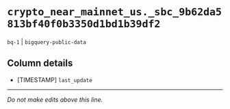 # `crypto_near_mainnet_us._sbc_9b62da5813bf40f0b3350d1bd1b39df2`
`bq-1` | `bigquery-public-data`

## Column details
* [TIMESTAMP] `last_update`

-------------------------------------------------------------------------------
*Do not make edits above this line.*
